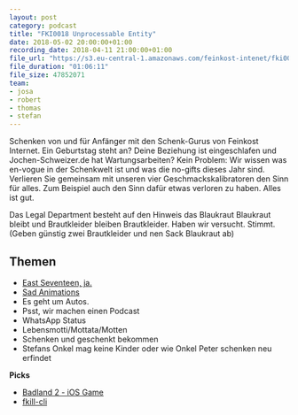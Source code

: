 ```yaml
---
layout: post
category: podcast
title: "FKI0018 Unprocessable Entity"
date: 2018-05-02 20:00:00+01:00
recording_date: 2018-04-11 21:00:00+01:00
file_url: "https://s3.eu-central-1.amazonaws.com/feinkost-intenet/fki0018.mp3"
file_duration: "01:06:11"
file_size: 47852071
team:
- josa
- robert
- thomas
- stefan
---
```

Schenken von und für Anfänger mit den Schenk-Gurus von Feinkost Internet. Ein Geburtstag steht an? Deine Beziehung ist eingeschlafen und Jochen-Schweizer.de hat Wartungsarbeiten? Kein Problem: Wir wissen was en-vogue in der Schenkwelt ist und was die no-gifts dieses Jahr sind. Verlieren Sie gemeinsam mit unseren vier Geschmackskalibratoren den Sinn für alles. Zum Beispiel auch den Sinn dafür etwas verloren zu haben. Alles ist gut.

Das Legal Department besteht auf den Hinweis das Blaukraut Blaukraut bleibt und Brautkleider bleiben Brautkleider. Haben wir versucht. Stimmt. (Geben günstig zwei Brautkleider und nen Sack Blaukraut ab)  

## Themen

- [East Seventeen, ja.](https://open.spotify.com/artist/6lOC7lwSO1ql4Gc2Y3QObY?si=qNzWVZeVSxyh-10qnX6v_g)
- [Sad Animations](https://itunes.apple.com/us/app/sad-animations/id1286466340?mt=8)
- Es geht um Autos.
- Psst, wir machen einen Podcast
- WhatsApp Status
- Lebensmotti/Mottata/Motten
- Schenken und geschenkt bekommen
- Stefans Onkel mag keine Kinder oder wie Onkel Peter schenken neu erfindet

__Picks__
- [Badland 2 - iOS Game](https://itunes.apple.com/de/app/badland-2/id1007120869?mt=8)
- [fkill-cli](https://github.com/sindresorhus/fkill-cli)
